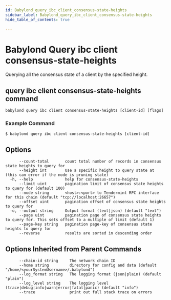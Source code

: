 ```yaml
---
id: Babylond_query_ibc_client_consensus-state-heights
sidebar_label: Babylond_query_ibc_client_consensus-state-heights
hide_table_of_contents: true

---
```

# Babylond Query ibc client consensus-state-heights
Querying all the consensus state of a client by the specified height.
## query ibc client consensus-state-heights command
```
babylond query ibc client consensus-state-heights [client-id] [flags]
```
### Example Command
```
$ babylond query ibc client consensus-state-heights [client-id]
```
## Options
```
      --count-total       count total number of records in consensus state heights to query for
      --height int        Use a specific height to query state at (this can error if the node is pruning state)
  -h, --help              help for consensus-state-heights
      --limit uint        pagination limit of consensus state heights to query for (default 100)
      --node string       <host>:<port> to Tendermint RPC interface for this chain (default "tcp://localhost:26657")
      --offset uint       pagination offset of consensus state heights to query for
  -o, --output string     Output format (text|json) (default "text")
      --page uint         pagination page of consensus state heights to query for. This sets offset to a multiple of limit (default 1)
      --page-key string   pagination page-key of consensus state heights to query for
      --reverse           results are sorted in descending order
```
## Options Inherited from Parent Commands
```
      --chain-id string     The network chain ID
      --home string         directory for config and data (default "/home/<yourSystemUsername>/.babylond")
      --log_format string   The logging format (json|plain) (default "plain")
      --log_level string    The logging level (trace|debug|info|warn|error|fatal|panic) (default "info")
      --trace               print out full stack trace on errors
```